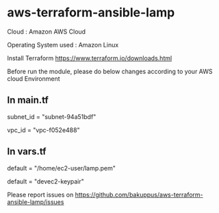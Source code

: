 # aws-terraform-ansible-lamp

Cloud  : Amazon AWS Cloud

Operating System used :  Amazon Linux


Install Terraform 
https://www.terraform.io/downloads.html

Before run the module, please do below changes according to your AWS cloud Environment

In main.tf
-----------

subnet_id              = "subnet-94a51bdf"

 vpc_id      = "vpc-f052e488"
 
 In vars.tf
 ----------
 
  default = "/home/ec2-user/lamp.pem"
  
   default = "devec2-keypair"
 

Please report issues on https://github.com/bakuppus/aws-terraform-ansible-lamp/issues
